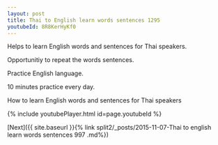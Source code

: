 ```yaml
---
layout: post
title: Thai to English learn words sentences 1295 
youtubeId: 8R8KerHyKf0
---
```

 
 
Helps to learn English words and sentences for Thai speakers.

Opportunitiy to repeat the words sentences. 

Practice English language. 
 
10 minutes practice every day. 
 
How to learn English words and sentences for Thai speakers 
 
{% include youtubePlayer.html id=page.youtubeId %}
 
 
[Next]({{ site.baseurl }}{% link  split2/_posts/2015-11-07-Thai to english learn words sentences 997 .md%})
 
